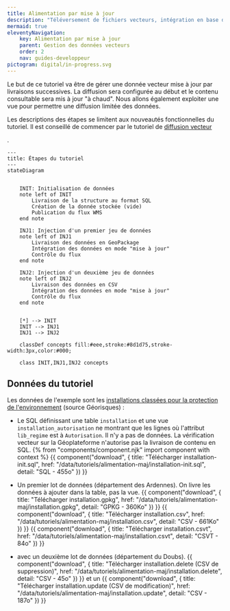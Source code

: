 ```yaml
---
title: Alimentation par mise à jour
description: "Téléversement de fichiers vecteurs, intégration en base de données déjà existante et diffusée"
mermaid: true
eleventyNavigation:
    key: Alimentation par mise à jour
    parent: Gestion des données vecteurs
    order: 2
    nav: guides-developpeur
pictogram: digital/in-progress.svg
---
```


Le but de ce tutoriel va être de gérer une donnée vecteur mise à jour par livraisons successives. La diffusion sera configurée au début et le contenu consultable sera mis à jour "à chaud". Nous allons également exploiter une vue pour permettre une diffusion limitée des données.

Les descriptions des étapes se limitent aux nouveautés fonctionnelles du tutoriel. Il est conseillé de commencer par le tutoriel de
<a
id="link-1"
href="../alimentation-diffusion"
target="\_self"
class="fr-link fr-icon-arrow-right-line fr-link--icon-right"> diffusion vecteur</a>

.

```mermaid
---
title: Étapes du tutoriel
---
stateDiagram


    INIT: Initialisation de données
    note left of INIT
        Livraison de la structure au format SQL
        Création de la donnée stockée (vide)
        Publication du flux WMS
    end note

    INJ1: Injection d'un premier jeu de données
    note left of INJ1
        Livraison des données en GeoPackage
        Intégration des données en mode "mise à jour"
        Contrôle du flux
    end note

    INJ2: Injection d'un deuxième jeu de données
    note left of INJ2
        Livraison des données en CSV
        Intégration des données en mode "mise à jour"
        Contrôle du flux
    end note


    [*] --> INIT
    INIT --> INJ1
    INJ1 --> INJ2

    classDef concepts fill:#eee,stroke:#8d1d75,stroke-width:3px,color:#000;

    class INIT,INJ1,INJ2 concepts
```

## Données du tutoriel

Les données de l'exemple sont les <a title="installations classées pour la protection de l'environnement" id="link-2" href="https://www.georisques.gouv.fr/donnees/bases-de-donnees/installations-industrielles" target="_blank" rel="noopener external" class="fr-link">installations classées pour la protection de l'environnement</a> (source Géorisques) :

- Le SQL définissant une table `installation` et une vue `installation_autorisation` ne montrant que les lignes où l'attribut `lib_regime` est à `Autorisation`. Il n'y a pas de données. La vérification vecteur sur la Géoplateforme n'autorise pas la livraison de contenu en SQL.
{% from "components/component.njk" import component with context %}
{{ component("download", {
    title: "Télécharger installation-init.sql",
    href: "/data/tutoriels/alimentation-maj/installation-init.sql",
    detail: "SQL - 455o"
}) }}

- Un premier lot de données (département des Ardennes). On livre les données à ajouter dans la table, pas la vue.
  {{ component("download", {
    title: "Télécharger installation.gpkg",
    href: "/data/tutoriels/alimentation-maj/installation.gpkg",
    detail: "GPKG - 360Ko"
}) }}
  {{ component("download", {
    title: "Télécharger installation.csv",
    href: "/data/tutoriels/alimentation-maj/installation.csv",
    detail: "CSV - 661Ko"
}) }}
  {{ component("download", {
    title: "Télécharger installation.csvt",
    href: "/data/tutoriels/alimentation-maj/installation.csvt",
    detail: "CSVT - 84o"
}) }}

- avec un deuxième lot de données (département du Doubs).
  {{ component("download", {
    title: "Télécharger installation.delete (CSV de suppression)",
    href: "/data/tutoriels/alimentation-maj/installation.delete",
    detail: "CSV - 45o"
}) }}
   et un 
  {{ component("download", {
    title: "Télécharger installation.update (CSV de modification)",
    href: "/data/tutoriels/alimentation-maj/installation.update",
    detail: "CSV - 187o"
}) }}
